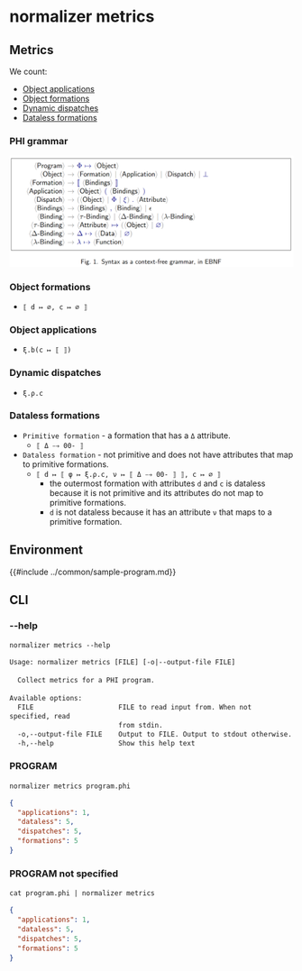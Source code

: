 # normalizer metrics

## Metrics

We count:

- [Object applications](#object-applications)
- [Object formations](#object-formations)
- [Dynamic dispatches](#dynamic-dispatches)
- [Dataless formations](#dataless-formations)

### PHI grammar

![phi-grammar](../media/phi-grammar.png)

### Object formations

- `⟦ d ↦ ∅, c ↦ ∅ ⟧`

### Object applications

- `ξ.b(c ↦ ⟦ ⟧)`

### Dynamic dispatches

- `ξ.ρ.c`

### Dataless formations

- `Primitive formation` - a formation that has a `Δ` attribute.
  - `⟦ Δ ⤍ 00- ⟧`
- `Dataless formation` - not primitive and does not have attributes that map to primitive formations.
  - `⟦ d ↦ ⟦ φ ↦ ξ.ρ.c, ν ↦ ⟦ Δ ⤍ 00- ⟧ ⟧, c ↦ ∅ ⟧`
    - the outermost formation with attributes `d` and `c` is dataless because it is not primitive and its attributes do not map to primitive formations.
    - `d` is not dataless because it has an attribute `ν` that maps to a primitive formation.

## Environment

{{#include ../common/sample-program.md}}

## CLI

### --help

```$ as console
normalizer metrics --help
```

```console
Usage: normalizer metrics [FILE] [-o|--output-file FILE]

  Collect metrics for a PHI program.

Available options:
  FILE                     FILE to read input from. When not specified, read
                           from stdin.
  -o,--output-file FILE    Output to FILE. Output to stdout otherwise.
  -h,--help                Show this help text
```

### PROGRAM

```$ as json
normalizer metrics program.phi
```

```json
{
  "applications": 1,
  "dataless": 5,
  "dispatches": 5,
  "formations": 5
}
```

### PROGRAM not specified

```$ as json
cat program.phi | normalizer metrics
```

```json
{
  "applications": 1,
  "dataless": 5,
  "dispatches": 5,
  "formations": 5
}
```
